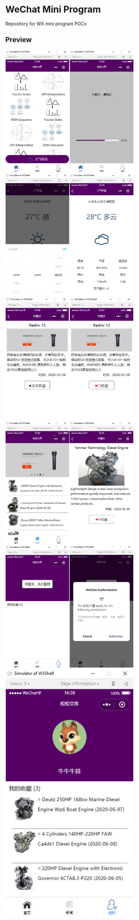 # WeChat Mini Program
 Repository for WX mini program POCs

## Preview

<p float="left";>
	<img src="https://github.com/songlin81/wx_mini/blob/master/screen/1.jpg" alt="Img 1" width="400"/>
	<img src="https://github.com/songlin81/wx_mini/blob/master/screen/2.jpg" alt="Img 2" width="400"/>
	<img src="https://github.com/songlin81/wx_mini/blob/master/screen/3.jpg" alt="Img 3" width="400"/>
	<img src="https://github.com/songlin81/wx_mini/blob/master/screen/4.jpg" alt="Img 4" width="400"/>
	<img src="https://github.com/songlin81/wx_mini/blob/master/screen/5.jpg" alt="Img 5" width="400"/>
	<img src="https://github.com/songlin81/wx_mini/blob/master/screen/6.jpg" alt="Img 6" width="400"/>
</p>
